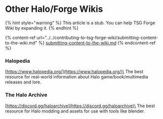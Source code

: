 # Other Halo/Forge Wikis

{% hint style="warning" %}
This article is a stub. You can help TSG Forge Wiki by expanding it.
{% endhint %}

{% content-ref url="../../contributing-to-tsg-forge-wiki/submitting-content-to-the-wiki.md" %}
[submitting-content-to-the-wiki.md](../../contributing-to-tsg-forge-wiki/submitting-content-to-the-wiki.md)
{% endcontent-ref %}



### Halopedia

[https://www.halopedia.org/](https://www.halopedia.org/)\
The best resource for real-world information about Halo game/book/multimedia releases and lore.

### The Halo Archive

[https://discord.gg/haloarchive](https://discord.gg/haloarchive)\
The best resource for Halo modding and assets for use with tools like blender.
